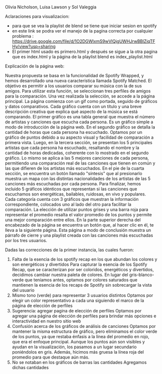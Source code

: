 Olivia Nicholson, Luisa Lawson y Sol Valeggia

Aclaraciones para visualizacion:
- para que se vea la playlist de blend se tiene que iniciar sesion en spotify
- en este link se podra ver el manejo de la pagina correcta por cualquier problema : https://drive.google.com/file/d/1O2DGWlxmS9wVlQjgUWHJrwBBlZiqTFHy/view?usp=sharing
- El primer html usado es primero.html y después se sigue a la otra pagina que es index.html y la página de la playlist blend es index_playlist.html

Explicación de la página web:

Nuestra propuesta se basa en la funcionalidad de Spotify Wrapped, y hemos desarrollado una nueva característica llamada Spotify Matched. El objetivo es permitir a los usuarios comparar su música con la de sus amigos.
Para utilizar esta función, se seleccionan tres perfiles de amigos para la comparación. Una vez realizada la selección, se accede a la página principal. La página comienza con un gif como portada, seguido de gráficos y datos comparativos. Cada gráfico cuenta con un título y una breve descripción creativa que explica qué aspecto de la música se está comparando.
El primer gráfico es una tabla general que muestra el número de artistas y canciones que escucha cada persona. Es un gráfico simple a modo de introducción de la página web. En el segundo gráfico se detalla la cantidad de horas que cada persona ha escuchado. Optamos por un gráfico de puntos debido a su aspecto visual y facilidad de comparación a primera vista. Luego, en la tercera sección, se presentan los 5 principales artistas que cada persona ha escuchado, resaltando el nombre y la cantidad de horas dedicadas, coherente con lo mostrado en el segundo gráfico. Lo mismo se aplica a las 5 mejores canciones de cada persona, permitiendo una comparación real de las canciones que tienen en común y las que difieren de los artistas más escuchados.
En el pie de la cuarta sección, se encuentra un botón llamado "síntesis" que al presionarlo muestra un mapa con las distintas nacionalidades de los artistas de las 5 canciones más escuchadas por cada persona. Para finalizar, hemos incluido 5 gráficos idénticos que representan si las canciones que escuchamos son energéticas, bailables, ruidosas, en vivo y populares. Cada categoría cuenta con 3 gráficos que muestran la información correspondiente, colocados uno al lado del otro para facilitar la comparación. La elección de utilizar puntos grises y una barra roja para representar el promedio resalta el valor promedio de los puntos y permite una mejor comparación entre ellos.
En la parte superior derecha del encabezado de la página se encuentra un botón que, al hacer clic en él, te lleva a la siguiente página. Esta página a modo de conclusión muestra  un párrafo de cierre y una playlist creada con las canciones más escuchadas por los tres usuarios.

Dadas las correcciones de la primer instancia, las cuales fueron:

1. Falta de la esencia de los spotify recap en los que abundan los colores y son energéticos y divertidos
Para capturar la esencia de los Spotify Recap, que se caracterizan por ser coloridos, energéticos y divertidos, decidimos cambiar nuestra paleta de colores. En lugar del gris-blanco-verde que teníamos antes, optamos por colores saturados que mantienen la esencia de los recaps de Spotify sin sobrecargar la vista del usuario
2. Mismo tono (verde) para representar 3 usuarios distintos
Optamos por elegir un color representativo a cada una siguiendo el marco de la página de elección de perfiles
3. Sugerencia: agregar pagina de elección de perfiles
Optamos por agregar una página de elección de perfiles para brindar más opciones e interactividad en nuestro sitio web
4. Confusión acerca de los gráficos de análisis de canciones
Optamos por mantener la misma estructura de gráfico, pero eliminamos el color verde de los puntos, ya que restaba énfasis a la línea del promedio en rojo, que era el enfoque principal. Aunque los puntos aún son visibles y ayudan en la visualización, los pasamos a un lugar secundario poniéndolos en gris. Además, hicimos más gruesa la línea roja del promedio para que destaque aún más.
5. No se notaban en los gráficos de barras las cantidades
Agregamos dichas cantidades

